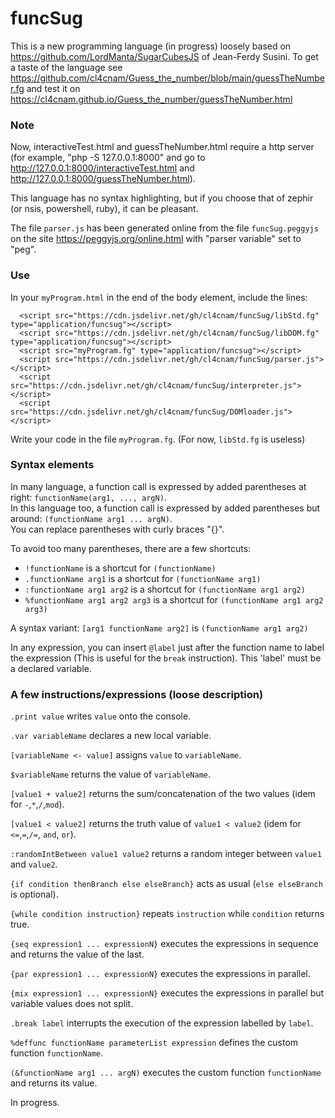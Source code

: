 # **funcSug**

This is a new programming language (in progress) loosely based on https://github.com/LordManta/SugarCubesJS of Jean-Ferdy Susini.
To get a taste of the language see https://github.com/cl4cnam/Guess_the_number/blob/main/guessTheNumber.fg and test it on https://cl4cnam.github.io/Guess_the_number/guessTheNumber.html

### Note

Now, interactiveTest.html and guessTheNumber.html require a http server (for example, "php -S 127.0.0.1:8000" and go to http://127.0.0.1:8000/interactiveTest.html and http://127.0.0.1:8000/guessTheNumber.html).

This language has no syntax highlighting, but if you choose that of zephir (or nsis, powershell, ruby), it can be pleasant.

The file ```parser.js``` has been generated online from the file ```funcSug.peggyjs``` on the site https://peggyjs.org/online.html with "parser variable" set to "peg".

### Use

In your ```myProgram.html``` in the end of the body element, include the lines:
```
  <script src="https://cdn.jsdelivr.net/gh/cl4cnam/funcSug/libStd.fg" type="application/funcsug"></script>
  <script src="https://cdn.jsdelivr.net/gh/cl4cnam/funcSug/libDOM.fg" type="application/funcsug"></script>
  <script src="myProgram.fg" type="application/funcsug"></script>
  <script src="https://cdn.jsdelivr.net/gh/cl4cnam/funcSug/parser.js"></script>
  <script src="https://cdn.jsdelivr.net/gh/cl4cnam/funcSug/interpreter.js"></script>
  <script src="https://cdn.jsdelivr.net/gh/cl4cnam/funcSug/DOMloader.js"></script>
```
Write your code in the file ```myProgram.fg```.
(For now, ```libStd.fg``` is useless)

### Syntax elements

In many language, a function call is expressed by added parentheses at right:
```functionName(arg1, ..., argN)```.<br>
In this language too, a function call is expressed by added parentheses but around:
```(functionName arg1 ... argN)```.<br>
You can replace parentheses with curly braces "{}".

To avoid too many parentheses, there are a few shortcuts:<br>
- ```!functionName``` is a shortcut for ```(functionName)```
- ```.functionName arg1``` is a shortcut for ```(functionName arg1)```
- ```:functionName arg1 arg2``` is a shortcut for ```(functionName arg1 arg2)```
- ```%functionName arg1 arg2 arg3``` is a shortcut for ```(functionName arg1 arg2 arg3)```

A syntax variant:
```[arg1 functionName arg2]``` is ```(functionName arg1 arg2)```

In any expression, you can insert ``` @label ``` just after the function name to label the expression (This is useful for the ```break``` instruction).
This 'label' must be a declared variable.

### A few instructions/expressions (loose description)

```.print value``` writes ```value``` onto the console.

```.var variableName``` declares a new local variable.

```[variableName <- value]``` assigns  ```value``` to ```variableName```.

```$variableName``` returns the value of ```variableName```.

```[value1 + value2]``` returns the sum/concatenation of the two values (idem for `-`,`*`,`/`,`mod`).

```[value1 < value2]``` returns the truth value of ```value1 < value2``` (idem for `<=`,`=`,`/=`, `and`, `or`).

```:randomIntBetween value1 value2``` returns a random integer between ```value1``` and ```value2```.

```{if condition thenBranch else elseBranch}``` acts as usual (```else elseBranch``` is optional).

```{while condition instruction}``` repeats ```instruction``` while ```condition``` returns true.

```{seq expression1 ... expressionN}``` executes the expressions in sequence and returns the value of the last.

```{par expression1 ... expressionN}``` executes the expressions in parallel.

```{mix expression1 ... expressionN}``` executes the expressions in parallel but variable values does not split.

```.break label``` interrupts the execution of the expression labelled by ```label```.

```%deffunc functionName parameterList expression``` defines the custom function ```functionName```.

```(&functionName arg1 ... argN)``` executes the custom function ```functionName``` and returns its value.

In progress.
